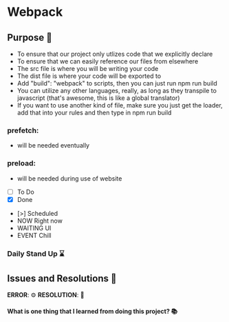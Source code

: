 # Webpack 

## Purpose :runner:

- To ensure that our project only utlizes code that we explicitly declare
- To ensure that we can easily reference our files from elsewhere
- The src file is where you will be writing your code
- The dist file is where your code will be exported to 
- Add "build": "webpack" to scripts, then you can just run npm run build
- You can utilize any other languages, really, as long as they transpile to javascript (that's awesome, this is like a global translator)
- If you want to use another kind of file, make sure you just get the loader, add that into your rules and then type in npm run build
### prefetch: 
- will be needed eventually
### preload: 
- will be needed during use of website
- [ ] To Do
- [x] Done
- [>] Scheduled
- NOW Right now 
- WAITING UI
- EVENT Chill

### Daily Stand Up :hourglass:

## Issues and Resolutions :flashlight:

**ERROR**: :gear:
**RESOLUTION**: :key:
#### What is one thing that I learned from doing this project? :books:

